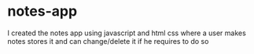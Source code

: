 # notes-app
I created the notes app using javascript and html css where a user makes notes stores it and can change/delete  it if he requires to do so
